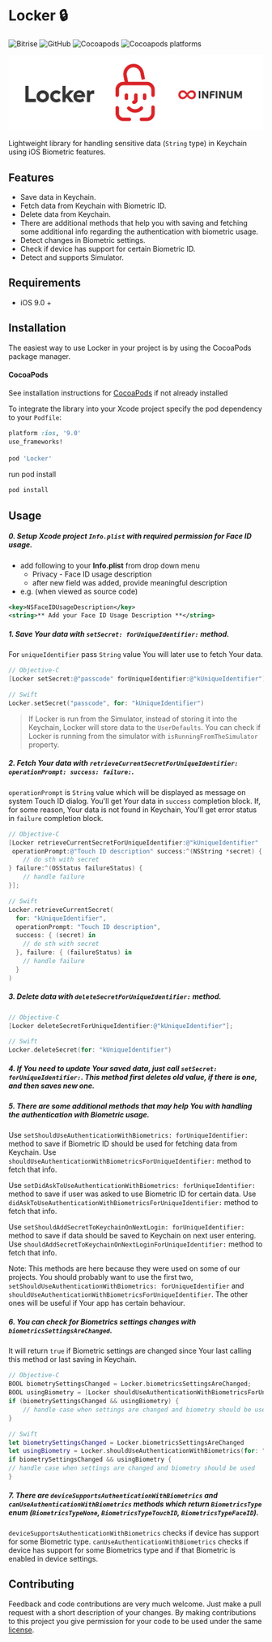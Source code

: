 # **Locker 🔒** 

![Bitrise](https://img.shields.io/bitrise/eb8928b119a9df30?token=753GPSmElQJ1aRfplKYJLw) ![GitHub](https://img.shields.io/github/license/infinum/Locker) ![Cocoapods](https://img.shields.io/cocoapods/v/Locker) ![Cocoapods platforms](https://img.shields.io/cocoapods/p/Locker) 



<p align="center">
    <img src="./Locker-github.jpg" width="700" max-width="50%" alt="Locker"/>
</p>



Lightweight library for handling sensitive data (`String` type) in Keychain using iOS Biometric features.

## Features

  * Save data in Keychain.
  * Fetch data from Keychain with Biometric ID.
  * Delete data from Keychain.
  * There are additional methods that help you with saving and fetching some additional info regarding the authentication with biometric usage.
  * Detect changes in Biometric settings.
  * Check if device has support for certain Biometric ID.
  * Detect and supports Simulator.

## Requirements

- iOS 9.0 +

## Installation

The easiest way to use Locker in your project is by using the CocoaPods package manager.


#### CocoaPods

See installation instructions for [CocoaPods](http://cocoapods.org) if not already installed

To integrate the library into your Xcode project specify the pod dependency to your `Podfile`:

```ruby
platform :ios, '9.0'
use_frameworks!

pod 'Locker'
```

run pod install

```bash
pod install
```

## Usage

##### 0. Setup Xcode project `Info.plist` with required permission for **Face ID** usage.
- add following to your **Info.plist** from drop down menu
    - Privacy - Face ID usage description
    - after new field was added, provide meaningful description
- e.g. (when viewed as source code)
```xml
<key>NSFaceIDUsageDescription</key>
<string>** Add your Face ID Usage Description **</string>
```

##### 1. Save Your data with `setSecret: forUniqueIdentifier:` method. 
For `uniqueIdentifier` pass `String` value You will later use to fetch Your data.

```objective-c
// Objective-C
[Locker setSecret:@"passcode" forUniqueIdentifier:@"kUniqueIdentifier"];
```

```swift
// Swift
Locker.setSecret("passcode", for: "kUniqueIdentifier")
```

> If Locker is run from the Simulator, instead of storing it into the Keychain, Locker will store data to the `UserDefaults`. You can check if Locker is running from the simulator with `isRunningFromTheSimulator` property.

 ##### 2. Fetch Your data with `retrieveCurrentSecretForUniqueIdentifier: operationPrompt: success: failure:`. 

`operationPrompt` is `String` value which will be displayed as message on system Touch ID dialog.
You'll get Your data in `success` completion block. If, for some reason, Your data is not found in Keychain, You'll get error status in `failure` completion block.

```objective-c
// Objective-C
[Locker retrieveCurrentSecretForUniqueIdentifier:@"kUniqueIdentifier" 
 operationPrompt:@"Touch ID description" success:^(NSString *secret) {
    // do sth with secret        
} failure:^(OSStatus failureStatus) {
    // handle failure
}];
```

```swift
// Swift
Locker.retrieveCurrentSecret(
  for: "kUniqueIdentifier", 
  operationPrompt: "Touch ID description", 
  success: { (secret) in
    // do sth with secret
  }, failure: { (failureStatus) in
    // handle failure
  }
)
```

##### 3. Delete data with `deleteSecretForUniqueIdentifier:` method.

```objective-c
// Objective-C
[Locker deleteSecretForUniqueIdentifier:@"kUniqueIdentifier"];
```

```swift
// Swift
Locker.deleteSecret(for: "kUniqueIdentifier")
```

##### 4. If You need to update Your saved data, just call `setSecret: forUniqueIdentifier:`. This method first deletes old value, if there is one, and then saves new one. 

##### 5. There are some additional methods that may help You with handling the authentication with Biometric usage.

Use `setShouldUseAuthenticationWithBiometrics: forUniqueIdentifier:` method to save if Biometric ID should be used for fetching data from Keychain.
Use `shouldUseAuthenticationWithBiometricsForUniqueIdentifier:` method to fetch that info.

Use `setDidAskToUseAuthenticationWithBiometrics: forUniqueIdentifier:` method to save if user was asked to use Biometric ID for certain data.
Use `didAskToUseAuthenticationWithBiometricsForUniqueIdentifier:` method to fetch that info.

Use `setShouldAddSecretToKeychainOnNextLogin: forUniqueIdentifier:` method to save if data should be saved to Keychain on next user entering.
Use `shouldAddSecretToKeychainOnNextLoginForUniqueIdentifier:` method to fetch that info.

Note: This methods are here because they were used on some of our projects.
You should probably want to use the first two, `setShouldUseAuthenticationWithBiometrics: forUniqueIdentifier` and `shouldUseAuthenticationWithBiometricsForUniqueIdentifier`.
The other ones will be useful if Your app has certain behaviour.

##### 6. You can check for Biometrics settings changes with `biometricsSettingsAreChanged`.
It will return `true` if Biometric settings are changed since Your last calling this method or last saving in Keychain.

```objective-c
// Objective-C
BOOL biometrySettingsChanged = Locker.biometricsSettingsAreChanged;
BOOL usingBiometry = [Locker shouldUseAuthenticationWithBiometricsForUniqueIdentifier:@"kUniqueIdentifier"];
if (biometrySettingsChanged && usingBiometry) {
    // handle case when settings are changed and biometry should be used
}
```

```swift
// Swift
let biometrySettingsChanged = Locker.biometricsSettingsAreChanged
let usingBiometry = Locker.shouldUseAuthenticationWithBiometrics(for: "kUniqueIdentifier")
if biometrySettingsChanged && usingBiometry {
// handle case when settings are changed and biometry should be used
}
```

##### 7. There are `deviceSupportsAuthenticationWithBiometrics` and `canUseAuthenticationWithBiometrics` methods which return `BiometricsType` enum (`BiometricsTypeNone`, `BiometricsTypeTouchID`, `BiometricsTypeFaceID`).
`deviceSupportsAuthenticationWithBiometrics` checks if device has support for some Biometric type.
`canUseAuthenticationWithBiometrics` checks if device has support for some Biometrics type and if that Biometric is enabled in device settings.

## Contributing

Feedback and code contributions are very much welcome. Just make a pull request with a short description of your changes. By making contributions to this project you give permission for your code to be used under the same [license](https://github.com/infinum/Locker/blob/master/LICENSE).

